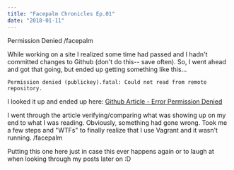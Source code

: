 ```yaml
---
title: "Facepalm Chronicles Ep.01"
date: "2018-01-11"
---
```


Permission Denied /facepalm

While working on a site I realized some time had passed and I hadn't committed changes to Github (don't do this-- save often). So, I went ahead and got that going, but ended up getting something like this...

`Permission denied (publickey).fatal: Could not read from remote repository.`

I looked it up and ended up here: [Github Article - Error Permission Denied](https://help.github.com/articles/error-permission-denied-publickey/)

I went through the article verifying/comparing what was showing up on my end to what I was reading. Obviously, something had gone wrong. Took me a few steps and "WTFs" to finally realize that I use Vagrant and it wasn't running. /facepalm

Putting this one here just in case this ever happens again or to laugh at when looking through my posts later on :D
